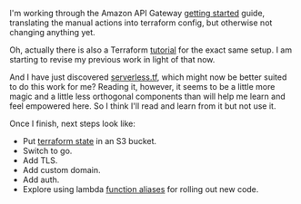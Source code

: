 I'm working through the Amazon API Gateway [getting started][] guide,
translating the manual actions into terraform config, but otherwise not
changing anything yet.

Oh, actually there is also a Terraform [tutorial][] for the exact same setup. I
am starting to revise my previous work in light of that now.

And I have just discovered [serverless.tf][], which might now be better suited
to do this work for me? Reading it, however, it seems to be a little more magic
and a little less orthogonal components than will help me learn and feel
empowered here. So I think I'll read and learn from it but not use it.

Once I finish, next steps look like:
- Put [terraform state][] in an S3 bucket.
- Switch to go.
- Add TLS.
- Add custom domain.
- Add auth.
- Explore using lambda [function aliases][] for rolling out new code.

[getting started]: https://docs.aws.amazon.com/apigateway/latest/developerguide/getting-started.html#getting-started-create-function
[tutorial]: https://developer.hashicorp.com/terraform/tutorials/aws/lambda-api-gateway
[serverless.tf]: https://serverless.tf
[terraform state]: https://www.alexhyett.com/terraform-s3-static-website-hosting/
[function aliases]: https://github.com/antonbabenko/serverless.tf#controlled-deployments-rolling-canary-rollbacks
